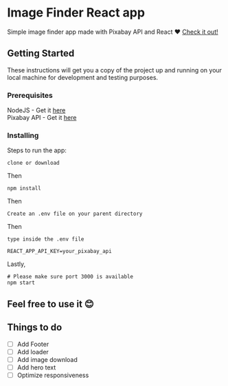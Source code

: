 # Image Finder React app
Simple image finder app made with Pixabay API and React :heart:
[Check it out!](https://johnleoclaudio.github.io/image-finder/)

## Getting Started

These instructions will get you a copy of the project up and running on your local machine for development and testing purposes.

### Prerequisites

NodeJS - Get it [here](https://nodejs.org/en/)<br>
Pixabay API - Get it [here](pixabay.com/api/docs/)

### Installing

Steps to run the app:
```
clone or download
```
Then
```
npm install
```
Then
```
Create an .env file on your parent directory
```
Then
```
type inside the .env file 

REACT_APP_API_KEY=your_pixabay_api
```
Lastly,
```
# Please make sure port 3000 is available
npm start
```

## Feel free to use it :blush:

## Things to do
- [ ] Add Footer
- [ ] Add loader
- [ ] Add image download
- [ ] Add hero text
- [ ] Optimize responsiveness